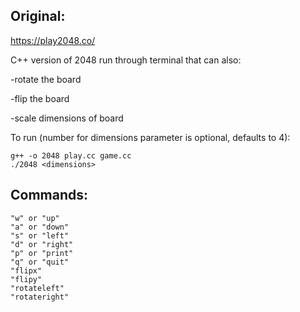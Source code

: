 ## Original:
https://play2048.co/

C++ version of 2048 run through terminal that can also:

-rotate the board

-flip the board

-scale dimensions of board

To run (number for dimensions parameter is optional, defaults to 4):
```
g++ -o 2048 play.cc game.cc
./2048 <dimensions>
```

## Commands:
```
"w" or "up"
"a" or "down"
"s" or "left"
"d" or "right"
"p" or "print"
"q" or "quit"
"flipx"
"flipy"
"rotateleft"
"rotateright"
```
